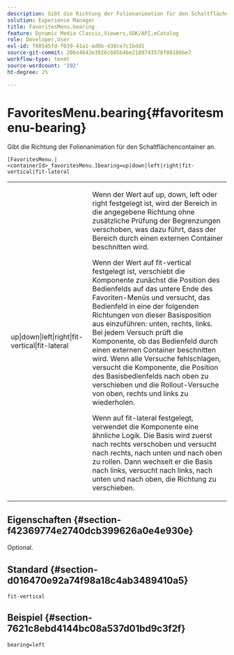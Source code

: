```yaml
---
description: Gibt die Richtung der Folienanimation für den Schaltflächencontainer an.
solution: Experience Manager
title: FavoritesMenu.bearing
feature: Dynamic Media Classic,Viewers,SDK/API,eCatalog
role: Developer,User
exl-id: f08545fd-f039-41a1-ad0b-430ce7c1bdd1
source-git-commit: 206e4643e3926cb85b4be2189743578f88180be7
workflow-type: tm+mt
source-wordcount: '192'
ht-degree: 2%

---
```


# FavoritesMenu.bearing{#favoritesmenu-bearing}

Gibt die Richtung der Folienanimation für den Schaltflächencontainer an.

`[FavoritesMenu.|<containerId>_favoritesMenu.]bearing=up|down|left|right|fit-vertical|fit-lateral`

<table id="table_2B109D2F91E64B5382B31921C3780FA5"> 
 <tbody> 
  <tr> 
   <td colname="col1"> <p><span class="codeph"> up|down|left|right|fit-vertical|fit-lateral</span> </p> </td> 
   <td colname="col2"> <p> Wenn der Wert auf <span class="codeph"> up</span>, <span class="codeph"> down</span>, <span class="codeph"> left</span> oder <span class="codeph"> right</span> festgelegt ist, wird der Bereich in die angegebene Richtung ohne zusätzliche Prüfung der Begrenzungen verschoben, was dazu führt, dass der Bereich durch einen externen Container beschnitten wird. </p> <p>Wenn der Wert auf <span class="codeph"> fit-vertical</span> festgelegt ist, verschiebt die Komponente zunächst die Position des Bedienfelds auf das untere Ende des Favoriten-Menüs und versucht, das Bedienfeld in eine der folgenden Richtungen von dieser Basisposition aus einzuführen: unten, rechts, links. Bei jedem Versuch prüft die Komponente, ob das Bedienfeld durch einen externen Container beschnitten wird. Wenn alle Versuche fehlschlagen, versucht die Komponente, die Position des Basisbedienfelds nach oben zu verschieben und die Rollout-Versuche von oben, rechts und links zu wiederholen. </p> <p>Wenn auf <span class="codeph"> fit-lateral</span> festgelegt, verwendet die Komponente eine ähnliche Logik. Die Basis wird zuerst nach rechts verschoben und versucht nach rechts, nach unten und nach oben zu rollen. Dann wechselt er die Basis nach links, versucht nach links, nach unten und nach oben, die Richtung zu verschieben. </p> </td> 
  </tr> 
 </tbody> 
</table>

## Eigenschaften {#section-f42369774e2740dcb399626a0e4e930e}

Optional.

## Standard {#section-d016470e92a74f98a18c4ab3489410a5}

`fit-vertical`

## Beispiel {#section-7621c8ebd4144bc08a537d01bd9c3f2f}

`bearing=left`
